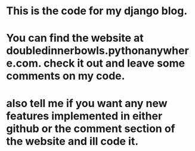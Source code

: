 # This is the code for my django blog. 
# You can find the website at doubledinnerbowls.pythonanywhere.com. check it out and leave some comments on my code. 
# also tell me if you want any new features implemented in either github or the comment section of the website and ill code it.
